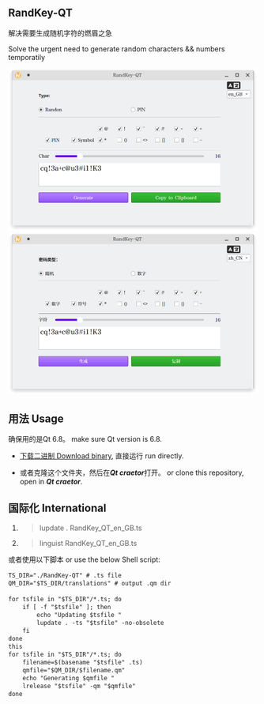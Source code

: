 RandKey-QT
---

解决需要生成随机字符的燃眉之急

Solve the urgent need to generate random characters && numbers temporatily

![](screenshot-en.png)
![](screenshot-zh.png)

用法 Usage
---

确保用的是Qt 6.8。 make sure Qt version is 6.8.

- [下载二进制 Download binary](), 直接运行 run directly.


- 或者克隆这个文件夹，然后在***Qt craetor***打开。 or clone this repository, open in ***Qt craetor***.


国际化 International
---

1. > lupdate . RandKey_QT_en_GB.ts

2. > linguist RandKey_QT_en_GB.ts

或者使用以下脚本 or use the below Shell script:
```
TS_DIR="./RandKey-QT" # .ts file
QM_DIR="$TS_DIR/translations" # output .qm dir

for tsfile in "$TS_DIR"/*.ts; do
    if [ -f "$tsfile" ]; then
        echo "Updating $tsfile "
        lupdate . -ts "$tsfile" -no-obsolete
    fi
done
this
for tsfile in "$TS_DIR"/*.ts; do
    filename=$(basename "$tsfile" .ts)   
    qmfile="$QM_DIR/$filename.qm"      
    echo "Generating $qmfile "
    lrelease "$tsfile" -qm "$qmfile"
done
```